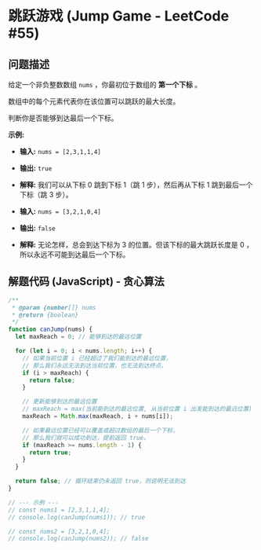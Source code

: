 # 跳跃游戏 (Jump Game - LeetCode #55)

## 问题描述

给定一个非负整数数组 `nums` ，你最初位于数组的 **第一个下标** 。

数组中的每个元素代表你在该位置可以跳跃的最大长度。

判断你是否能够到达最后一个下标。

**示例:**

- **输入:** `nums = [2,3,1,1,4]`
- **输出:** `true`
- **解释:** 我们可以从下标 0 跳到下标 1（跳 1 步），然后再从下标 1 跳到最后一个下标（跳 3 步）。

- **输入:** `nums = [3,2,1,0,4]`
- **输出:** `false`
- **解释:** 无论怎样，总会到达下标为 3 的位置。但该下标的最大跳跃长度是 0 ， 所以永远不可能到达最后一个下标。

## 解题代码 (JavaScript) - 贪心算法

```javascript
/**
 * @param {number[]} nums
 * @return {boolean}
 */
function canJump(nums) {
  let maxReach = 0; // 能够到达的最远位置

  for (let i = 0; i < nums.length; i++) {
    // 如果当前位置 i 已经超过了我们能到达的最远位置，
    // 那么我们永远无法到达当前位置，也无法到达终点。
    if (i > maxReach) {
      return false;
    }

    // 更新能够到达的最远位置
    // maxReach = max(当前能到达的最远位置, 从当前位置 i 出发能到达的最远位置)
    maxReach = Math.max(maxReach, i + nums[i]);

    // 如果最远位置已经可以覆盖或超过数组的最后一个下标，
    // 那么我们就可以成功到达，提前返回 true。
    if (maxReach >= nums.length - 1) {
      return true;
    }
  }

  return false; // 循环结束仍未返回 true，则说明无法到达
}

// --- 示例 ---
// const nums1 = [2,3,1,1,4];
// console.log(canJump(nums1)); // true

// const nums2 = [3,2,1,0,4];
// console.log(canJump(nums2)); // false
```
